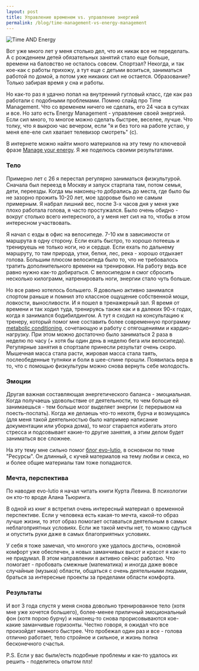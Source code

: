 ```yaml
---
layout: post
title: Управление временем vs. управление энергией
permalink: /blog/time-management-vs-energy-management
---
```

![Time AND Energy](http://i.imgur.com/gPxTeMP.jpg)

Вот уже много лет у меня столько дел, что их никак все не переделать. А с рождением детей обязательных занятий стало еще больше, времени на баловство не осталось совсем. Спортзал? Некогда, и так кое-как с работы прихожу, а тут еще с детьми возиться, заниматься работой по домой, а потом уже никаких сил не остается. Образование? Только забирая время у сна и работы.

Но как-то раз я удачно попал на внутренний гугловый класс, где как раз работали с подобными проблемами. Помню слайд про Time Management. Что со временем ничего не сделать, его 24 часа в сутках и все. Но зато есть Energy Management - управление своей энергией. Если сил много, то многое можно сделать быстрее, веселее, лучше. Что толку, что я выкрою час вечером, если "я и без того на работе устаю, у меня еле-еле сил хватает телевизор смотреть" (c).
<!--more-->

В интернете можно найти много материалов на эту тему по ключевой фразе [Manage your energy](https://www.google.com/search?q=manage+your+energy). Я же поделюсь своими результатами.

### Тело

Примерно лет с 26 я перестал регулярно заниматься физкультурой. Сначала был переезд в Москву и запуск стартапа там, потом семья, дети, переезды. Когда мы наконец-то добрались до места, где было бы не зазорно прожить 10-20 лет, мое здоровье было не самым примерным. Я набрал лишний вес, после 3-х часов дня у меня уже плохо работала голова, я часто простужался. Было очень обидно - вокруг столько всего интересного, а у меня нет сил на то, чтобы в этом интересном участвовать.

Я начал с езды в офис на велосипеде. 7-10 км в зависимости от маршрута в одну сторону. Если ехать быстро, то хорошо потеешь и тренируешь не только ноги, но и сердце. Если ехать по дальнему маршруту, то там природа, утки, белки, лес, река - хорошо отдыхает голова. Большим плюсом велосипеда было то, что не требовалось тратить дополнительного времени на тренировки. На работу ведь все равно нужно как-то добираться. С велосипедом я смог сбросить несколько килограмм, натренировать ноги, энергии стало чуть больше.

Но все равно хотелось большего. Я довольно активно занимался спортом раньше и помнил это классное ощущение собственной мощи, ловкости, выносливости. И я пошел в тренажерный зал. Я время от времени и так ходил туда, тренируясь также как и в далеких 90-х годах, когда я занимался бодибилдингом. А тут я сходил на консультацию к тренеру, который помог мне составить более современную программу [metabolic conditioning](https://www.google.com/search?q=metabolic+conditioning), сочетающую и работу с отягощениями и кардио-нагрузку. При этом можно достаточно было заниматься 2 раза в неделю по часу (+ хотя бы один день в неделю бега или велосипеда). Регулярные занятия в спортзале принесли результат очень скоро. Мышечная масса стала расти, жировая масса стала таять, послеобеденные тупняки и боли в шее-спине прошли. Появилась вера в то, что с помощью физкультуры можно снова вернуть себе молодость.

### Эмоции

Другая важная составляющая энергетического баланса - эмоциальная. Когда получаешь удовольствие от деятельности, то чем больше ей занимаешься - тем больше мозг выделяет энергии (с перерывом на поесть-поспать). Когда же делаешь что-то нехотя, бурча и возмущаясь (для меня такой деятельностью было например написание документации или уборка дома), то мозг старается избегать этого стресса и подсовывает какие-то другие занятия, а этим делом будет заниматься все сложнее.

На эту тему мне сильно помог [блог evo-lutio](http://evo-lutio.livejournal.com/), в основном по теме "Ресурсы". Он длинный, с кучей материалов на тему любви и секса, но и более общие материалы там тоже попадаются.

### Мечта, перспектива

По наводке evo-lutio я начал читать книги Курта Левина. В психологии он кто-то вроде Алана Тьюринга.

В одной из книг я встретил очень интересный материал о временной перспективе. Если у человека есть какая-то мечта, какой-то образ лучше жизни, то этот образ помогает оставаться деятельным в самых неблагоприятных условиях. Если же такой мечты нет, то можно сдуться и опустить руки даже в самых благоприятных условиях.

У себя я тоже замечал, что многого уже удалось достичь, основной комфорт уже обеспечен, а новых заманчивых высот и красот я как-то не придумал. В этом направлении я активно сейчас работаю. Что помогает - пробовать смежные (математика) и иногда даже вовсе случайные (музыка) области, общаться с очень деятельными людьми, браться за интересные проекты за пределами области комфорта.

### Результаты

И вот 3 года спустя у меня снова довольно тренированное тело (хотя мне уже хочется большего), более-менее приличный эмоциональный фон (хотя порою бурчу) и наконец-то снова прорисовываются кое-какие заманчивые горизонты. Честно говоря, я ожидал что все произойдет намного быстрее. Что пробежал один раз и все - голова отлично работает, тело стройное и сильное, и жизнь полна бесконечного счастья.

P.S. Если у вас были/есть подобные проблемы и как-то удалось их решить - поделитесь опытом плз!
